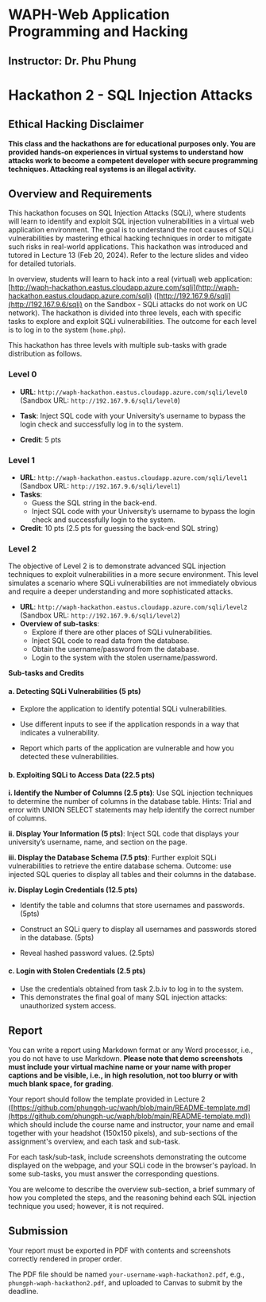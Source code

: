 # WAPH-Web Application Programming and Hacking

## Instructor: Dr. Phu Phung

# Hackathon 2 - SQL Injection Attacks 

## Ethical Hacking Disclaimer

__This class and the hackathons are for educational purposes only. You are provided hands-on experiences in virtual systems to understand how attacks work to become a competent developer with secure programming techniques. Attacking real systems is an illegal activity.__

## Overview and Requirements 

This hackathon focuses on SQL Injection Attacks (SQLi),  where students will learn to identify and exploit SQL injection vulnerabilities in a virtual web application environment. The goal is to understand the root causes of SQLi vulnerabilities by mastering ethical hacking techniques in order to mitigate such risks in real-world applications. This hackathon was introduced and tutored in Lecture 13 (Feb 20, 2024). Refer to the lecture slides and video for detailed tutorials. 

In overview, students will learn to hack into a real (virtual) web application: [http://waph-hackathon.eastus.cloudapp.azure.com/sqli](http://waph-hackathon.eastus.cloudapp.azure.com/sqli) ([http://192.167.9.6/sqli](http://192.167.9.6/sqli) on the Sandbox - SQLi attacks do not work on UC network). The hackathon is divided into three levels, each with specific tasks to explore and exploit SQLi vulnerabilities.
The outcome for each level is to log in to the system (`home.php`).

This hackathon has three levels with multiple sub-tasks with grade distribution as follows.


### Level 0

- **URL**: `http://waph-hackathon.eastus.cloudapp.azure.com/sqli/level0` (Sandbox URL: `http://192.167.9.6/sqli/level0`)

- **Task**: Inject SQL code with your University’s username to bypass the login check and successfully log in to the system.

- **Credit**: 5 pts

### Level 1

- **URL**: `http://waph-hackathon.eastus.cloudapp.azure.com/sqli/level1` (Sandbox URL: `http://192.167.9.6/sqli/level1`)
- **Tasks**:
  - Guess the SQL string in the back-end.
  - Inject SQL code with your University’s username to bypass the login check and successfully login to the system.
- **Credit**: 10 pts (2.5 pts for guessing the back-end SQL string)

### Level 2

The objective of Level 2 is to demonstrate advanced SQL injection techniques to exploit vulnerabilities in a more secure environment. This level simulates a scenario where SQLi vulnerabilities are not immediately obvious and require a deeper understanding and more sophisticated attacks.

- **URL**: `http://waph-hackathon.eastus.cloudapp.azure.com/sqli/level2` (Sandbox URL: `http://192.167.9.6/sqli/level2`)
- **Overview of sub-tasks**:
  - Explore if there are other places of SQLi vulnerabilities.
  - Inject SQL code to read data from the database.
  - Obtain the username/password from the database.
  - Login to the system with the stolen username/password.

**Sub-tasks and Credits**

#### a. Detecting SQLi Vulnerabilities (5 pts)
  - Explore the application to identify potential SQLi vulnerabilities.
  
 - Use different inputs to see if the application responds in a way that indicates a vulnerability.
 
 - Report which parts of the application are vulnerable and how you detected these vulnerabilities.

#### b. Exploiting SQLi to Access Data (22.5 pts)

**i. Identify the Number of Columns (2.5 pts)**: Use SQL injection techniques to determine the number of columns in the database table. Hints: Trial and error with UNION SELECT statements may help identify the correct number of columns.
  
**ii. Display Your Information (5 pts)**: Inject SQL code that displays your university’s username, name, and section on the page.
  
**iii. Display the Database Schema (7.5 pts)**: Further exploit SQLi vulnerabilities to retrieve the entire database schema. Outcome: use injected SQL queries to display all tables and their columns in the database.
  
**iv. Display Login Credentials (12.5 pts)**
 - Identify the table and columns that store usernames and passwords. (5pts)

 - Construct an SQLi query to display all usernames and passwords stored in the database. (5pts)

 - Reveal hashed password values. (2.5pts)

#### c. Login with Stolen Credentials (2.5 pts)
  - Use the credentials obtained from task 2.b.iv to log in to the system.
  - This demonstrates the final goal of many SQL injection attacks: unauthorized system access.

## Report 

You can write a report using Markdown format or any Word processor, i.e., you do not have to use Markdown. **Please note that demo screenshots must include your virtual machine name or your name with proper captions and be visible, i.e., in high resolution, not too blurry or with much blank space, for grading**. 

Your report should follow the template provided in Lecture 2 ([https://github.com/phungph-uc/waph/blob/main/README-template.md](https://github.com/phungph-uc/waph/blob/main/README-template.md)) which should include the course name and instructor, your name and email together with your headshot (150x150 pixels), and sub-sections of the assignment's overview, and each task and sub-task.


For each task/sub-task, include screenshots demonstrating the outcome displayed on the webpage, and your SQLi code in the browser's payload. In some sub-tasks, you must answer the corresponding questions. 

You are welcome to describe the overview sub-section, a brief summary of how you completed the steps, and the reasoning behind each SQL injection technique you used; however, it is not required. 

## Submission

Your report must be exported in  PDF with contents and screenshots correctly rendered in proper order. 

The PDF file should be named `your-username-waph-hackathon2.pdf`, e.g., `phungph-waph-hackathon2.pdf`, and uploaded to Canvas to submit by the deadline. 
